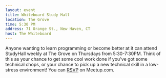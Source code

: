 ```yaml
---
layout: event
title: Whiteboard Study Hall
location: The Grove
time: 5:30 PM
address: 71 Orange St., New Haven, CT
host: The Whiteboard
---
```

Anyone wanting to learn programming or become better at
it can attend StudyHall weekly at The Grove on Thursdays
from 5:30-7:30PM.  Think of this as your chance to get
some cool work done if you've got some technical chops,
or your chance to pick up a new technical skill in a
low-stress environment!  You can
[RSVP](http://www.meetup.com/a100-dev-community/events/104591122/)
on Meetup.com.